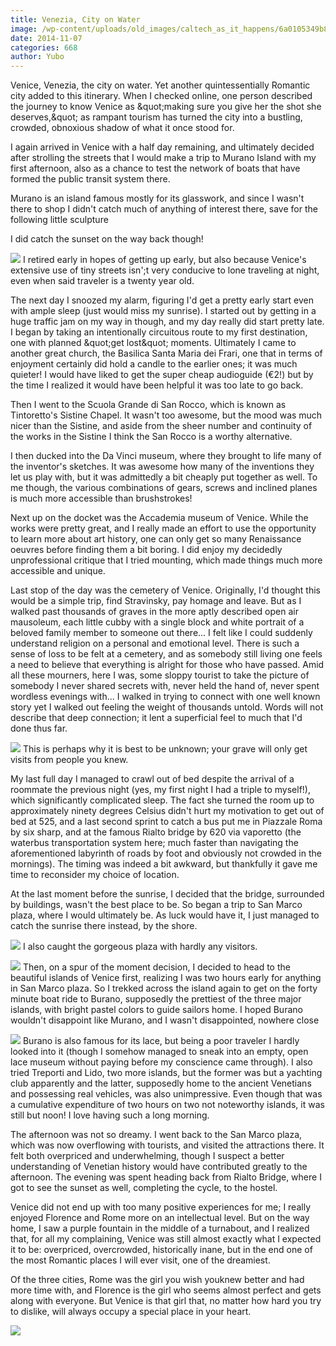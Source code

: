 ```yaml
---
title: Venezia, City on Water
image: /wp-content/uploads/old_images/caltech_as_it_happens/6a0105349b8251970b01bb07a3c76f970d.jpg
date: 2014-11-07
categories: 668
author: Yubo
---
```



Venice, Venezia, the city on water. Yet another quintessentially Romantic city added to this itinerary. When I checked online, one person described the journey to know Venice as &amp;quot;making sure you give her the shot she deserves,&amp;quot; as rampant tourism has turned the city into a bustling, crowded, obnoxious shadow of what it once stood for.

I again arrived in Venice with a half day remaining, and ultimately decided after strolling the streets that I would make a trip to Murano Island with my first afternoon, also as a chance to test the network of boats that have formed the public transit system there.

Murano is an island famous mostly for its glasswork, and since I wasn't there to shop I didn't catch much of anything of interest there, save for the following little sculpture

I did catch the sunset on the way back though!

![](/old_images/caltech_as_it_happens/6a0105349b8251970b01b7c6fe8d81970b.jpg)
I retired early in hopes of getting up early, but also because Venice's extensive use of tiny streets isn';t very conducive to lone traveling at night, even when said traveler is a twenty year old.

The next day I snoozed my alarm, figuring I'd get a pretty early start even with ample sleep (just would miss my sunrise). I started out by getting in a huge traffic jam on my way in though, and my day really did start pretty late. I began by taking an intentionally circuitous route to my first destination, one with planned &amp;quot;get lost&amp;quot; moments. Ultimately I came to another great church, the Basilica Santa Maria dei Frari, one that in terms of enjoyment certainly did hold a candle to the earlier ones; it was much quieter! I would have liked to get the super cheap audioguide (€2!) but by the time I realized it would have been helpful it was too late to go back.

Then I went to the Scuola Grande di San Rocco, which is known as Tintoretto's Sistine Chapel. It wasn't too awesome, but the mood was much nicer than the Sistine, and aside from the sheer number and continuity of the works in the Sistine I think the San Rocco is a worthy alternative.

I then ducked into the Da Vinci museum, where they brought to life many of the inventor's sketches. It was awesome how many of the inventions they let us play with, but it was admittedly a bit cheaply put together as well. To me though, the various combinations of gears, screws and inclined planes is much more accessible than brushstrokes!

Next up on the docket was the Accademia museum of Venice. While the works were pretty great, and I really made an effort to use the opportunity to learn more about art history, one can only get so many Renaissance oeuvres before finding them a bit boring. I did enjoy my decidedly unprofessional critique that I tried mounting, which made things much more accessible and unique.

Last stop of the day was the cemetery of Venice. Originally, I'd thought this would be a simple trip, find Stravinsky, pay homage and leave. But as I walked past thousands of graves in the more aptly described open air mausoleum, each little cubby with a single block and white portrait of a beloved family member to someone out there... I felt like I could suddenly understand religion on a personal and emotional level. There is such a sense of loss to be felt at a cemetery, and as somebody still living one feels a need to believe that everything is alright for those who have passed. Amid all these mourners, here I was, some sloppy tourist to take the picture of somebody I never shared secrets with, never held the hand of, never spent wordless evenings with... I walked in trying to connect with one well known story yet I walked out feeling the weight of thousands untold. Words will not describe that deep connection; it lent a superficial feel to much that I'd done thus far.


![](/old_images/caltech_as_it_happens/6a0105349b8251970b01bb07a3c78d970d.jpg)
This is perhaps why it is best to be unknown; your grave will only get visits from people you knew.

My last full day I managed to crawl out of bed despite the arrival of a roommate the previous night (yes, my first night I had a triple to myself!), which significantly complicated sleep. The fact she turned the room up to approximately ninety degrees Celsius didn't hurt my motivation to get out of bed at 525, and a last second sprint to catch a bus put me in Piazzale Roma by six sharp, and at the famous Rialto bridge by 620 via vaporetto (the waterbus transportation system here; much faster than navigating the aforementioned labyrinth of roads by foot and obviously not crowded in the mornings). The timing was indeed a bit awkward, but thankfully it gave me time to reconsider my choice of location.

At the last moment before the sunrise, I decided that the bridge, surrounded by buildings, wasn't the best place to be. So began a trip to San Marco plaza, where I would ultimately be. As luck would have it, I just managed to catch the sunrise there instead, by the shore.


![](/old_images/caltech_as_it_happens/6a0105349b8251970b01b7c6fe8d9f970b.jpg)
I also caught the gorgeous plaza with hardly any visitors.


![](/old_images/caltech_as_it_happens/6a0105349b8251970b01b8d0888ca0970c.jpg)
Then, on a spur of the moment decision, I decided to head to the beautiful islands of Venice first, realizing I was two hours early for anything in San Marco plaza. So I trekked across the island again to get on the forty minute boat ride to Burano, supposedly the prettiest of the three major islands, with bright pastel colors to guide sailors home. I hoped Burano wouldn't disappoint like Murano, and I wasn't disappointed, nowhere close

![](/old_images/caltech_as_it_happens/6a0105349b8251970b01b7c6fe8dab970b.jpg)
Burano is also famous for its lace, but being a poor traveler I hardly looked into it (though I somehow managed to sneak into an empty, open lace museum without paying before my conscience came through). I also tried Treporti and Lido, two more islands, but the former was but a yachting club apparently and the latter, supposedly home to the ancient Venetians and possessing real vehicles, was also unimpressive. Even though that was a cumulative expenditure of two hours on two not noteworthy islands, it was still but noon! I love having such a long morning.

The afternoon was not so dreamy. I went back to the San Marco plaza, which was now overflowing with tourists, and visited the attractions there. It felt both overpriced and underwhelming, though I suspect a better understanding of Venetian history would have contributed greatly to the afternoon. The evening was spent heading back from Rialto Bridge, where I got to see the sunset as well, completing the cycle, to the hostel.

Venice did not end up with too many positive experiences for me; I really enjoyed Florence and Rome more on an intellectual level. But on the way home, I saw a purple fountain in the middle of a turnabout, and I realized that, for all my complaining, Venice was still almost exactly what I expected it to be: overpriced, overcrowded, historically inane, but in the end one of the most Romantic places I will ever visit, one of the dreamiest.

Of the three cities, Rome was the girl you wish youknew better and had more time with, and Florence is the girl who seems almost perfect and gets along with everyone. But Venice is that girl that, no matter how hard you try to dislike, will always occupy a special place in your heart.


![](/old_images/caltech_as_it_happens/6a0105349b8251970b01b7c6fe8db0970b.jpg)
